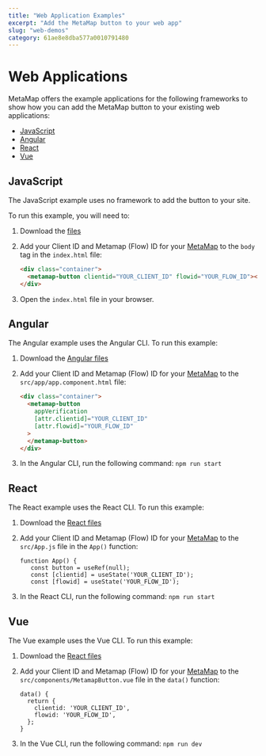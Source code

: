 ```yaml
---
title: "Web Application Examples"
excerpt: "Add the MetaMap button to your web app"
slug: "web-demos"
category: 61ae8e8dba577a0010791480
---
```


# Web Applications

MetaMap offers the example applications for the following frameworks to show how you can add the MetaMap button to your existing web applications:

* [JavaScript](#javascript)
* [Angular](#angular)
* [React](#react)
* [Vue](#vue)


## JavaScript

The JavaScript example uses no framework to add the button to your site.

To run this example, you will need to:
1. Download the <a href="https://github.com/GetMetaMap/metamap-demo-web-apps/tree/main/no-frameworks" target="_blank">files</a>
1. Add your Client ID and Metamap (Flow) ID for your <a href="https://dashbard.getmati.com/dev" target="_blank">MetaMap</a> to the `body` tag in the `index.html` file:

   ```html
   <div class="container">
     <metamap-button clientid="YOUR_CLIENT_ID" flowid="YOUR_FLOW_ID"></metamap-button>
   </div>
   ```
1. Open the `index.html` file in your browser.

## Angular

The Angular example uses the Angular CLI. To run this example:
1. Download the <a href="https://github.com/GetMetaMap/demo-web-app/tree/main/angular" target="_blank">Angular files</a>
1. Add your Client ID and Metamap (Flow) ID for your <a href="https://dashbard.getmati.com/dev" target="_blank">MetaMap</a> to the `src/app/app.component.html` file:

   ```html
   <div class="container">
     <metamap-button
       appVerification
       [attr.clientid]="YOUR_CLIENT_ID"
       [attr.flowid]="YOUR_FLOW_ID"
     >
     </metamap-button>
   </div>
   ```
1. In the Angular CLI, run the following command:
   `npm run start`


## React

The React example uses the React CLI. To run this example:
1. Download the <a href="https://github.com/GetMetaMap/demo-web-app/tree/main/react" target="_blank">React files</a>
1. Add your Client ID and Metamap (Flow) ID for your <a href="https://dashbard.getmati.com/dev" target="_blank">MetaMap</a> to the `src/App.js` file in the `App()` function:

   ```
   function App() {
      const button = useRef(null);
      const [clientid] = useState('YOUR_CLIENT_ID');
      const [flowid] = useState('YOUR_FLOW_ID');
   ```
1. In the React CLI, run the following command:
   `npm run start`

## Vue

The Vue example uses the Vue CLI. To run this example:
1. Download the <a href="https://github.com/GetMetaMap/demo-web-app/tree/main/vue" target="_blank">React files</a>
1. Add your Client ID and Metamap (Flow) ID for your <a href="https://dashbard.getmati.com/dev" target="_blank">MetaMap</a> to the `src/components/MetamapButton.vue` file in the `data()` function:

   ```
   data() {
     return {
       clientid: 'YOUR_CLIENT_ID',
       flowid: 'YOUR_FLOW_ID',
     };
   }
   ```
1. In the Vue CLI, run the following command:
   `npm run dev`
